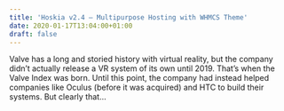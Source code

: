 ```yaml
---
title: 'Hoskia v2.4 – Multipurpose Hosting with WHMCS Theme'
date: 2020-01-17T13:04:00+01:00
draft: false
---
```


Valve has a long and storied history with virtual reality, but the company didn’t actually release a VR system of its own until 2019. That’s when the Valve Index was born. Until this point, the company had instead helped companies like Oculus (before it was acquired) and HTC to build their systems. But clearly that…